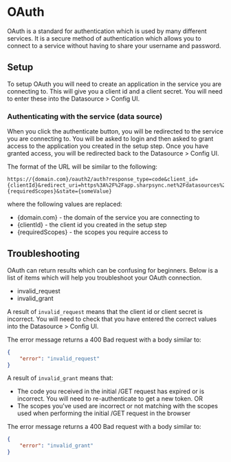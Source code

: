 # OAuth 

OAuth is a standard for authentication which is used by many different services. It is a secure method of authentication which allows you to connect to a service without having to share your username and password.

## Setup

To setup OAuth you will need to create an application in the service you are connecting to. This will give you a client id and a client secret. You will need to enter these into the Datasource > Config UI.

### Authenticating with the service (data source)

When you click the authenticate button, you will be redirected to the service you are connecting to. You will be asked to login and then asked to grant access to the application you created in the setup step. Once you have granted access, you will be redirected back to the Datasource > Config UI.

The format of the URL will be similar to the following:

```text
https://{domain.com}/oauth2/auth?response_type=code&client_id={clientId}&redirect_uri=https%3A%2F%2Fapp.sharpsync.net%2Fdatasources%2Foauth%2Fcallback&scope={requiredScopes}&state={someValue}
```

where the following values are replaced:

* {domain.com} - the domain of the service you are connecting to
* {clientId} - the client id you created in the setup step
* {requiredScopes} - the scopes you require access to

## Troubleshooting
OAuth can return results which can be confusing for beginners. Below is a list of items which will help you troubleshoot your OAuth connection.

* invalid_request 
* invalid_grant

A result of `invalid_request` means that the client id or client secret is incorrect. You will need to check that you have entered the correct values into the Datasource > Config UI.

The error message returns a 400 Bad request with a body similar to:
```json
{
    "error": "invalid_request"
}
```


A result of `invalid_grant` means that:
* The code you received in the initial /GET request has expired or is incorrect. You will need to re-authenticate to get a new token.  OR
* The scopes you've used are incorrect or not matching with the scopes used when performing the initial /GET request in the browser

The error message returns a 400 Bad request with a body similar to:
```json
{
    "error": "invalid_grant"
}
```